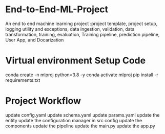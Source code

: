 # End-to-End-ML-Project
An end to end machine learning project :project template, project setup, logging utility and exceptions, data ingestion, validation, data transformation, training, evaluation, Training pipeline, prediction pipeline, User App, and Docarization
# Virtual environment Setup Code
conda create -n mlproj python=3.8 -y
conda activate mlproj
pip install -r requirements.txt
# Project Workflow
update config.yaml
update schema.yaml
update params.yaml
update the entity
update the configuration manager in src config
update the components
update the pipeline
update the main.py
update the app.py


